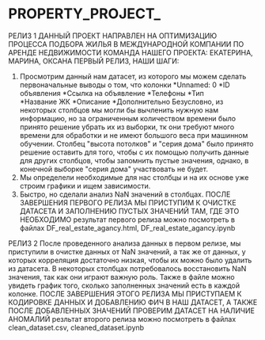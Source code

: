 # PROPERTY_PROJECT_
РЕЛИЗ 1
ДАННЫЙ ПРОЕКТ НАПРАВЛЕН НА ОПТИМИЗАЦИЮ ПРОЦЕССА ПОДБОРА ЖИЛЬЯ В МЕЖДУНАРОДНОЙ КОМПАНИИ ПО АРЕНДЕ НЕДВИЖИМОСТИ
КОМАНДА НАШЕГО ПРОЕКТА: ЕКАТЕРИНА, МАРИНА, ОКСАНА 
ПЕРВЫЙ РЕЛИЗ, НАШИ ШАГИ:
1. Просмотрим данный нам датасет, из которого мы можем сделать первоначальные выводы о том, что колонки
   *Unnamed: 0
   *ID объявления
   *Ссылка на объявление
   *Телефоны
   *Тип 	
   *Название ЖК
   *Описание
   *Дополнительно
Безусловно, из некоторых столбцов мы могли бы вычленить нужную нам информацию, но за ограниченным количеством времени было принято решение убрать их из выборки, тк они требуют много времени для обработки и не имеют большого веса при машинном обучении. Столбец "высота потолков" и "серия дома" было принято решение оставить для того, чтобы с их помощью получить данные для других столбцов, чтобы запомнить пустые значения, однако, в конечной выборке "серия дома" участвовать не будет.
2. Мы определели необходимые для нас столбцы и на их основе уже строим графики и ищем зависимости.
3. Быстро, но сделали анализ NaN значений в столбцах.
   ПОСЛЕ ЗАВЕРШЕНИЯ ПЕРВОГО РЕЛИЗА МЫ ПРИСТУПИМ К ОЧИСТКЕ ДАТАСЕТА И ЗАПОЛНЕНИЮ ПУСТЫХ ЗНАЧЕНИЙ ТАМ, ГДЕ ЭТО НЕОБХОДИМО
результат первого релиза можно посмотреть в файлах DF_real_estate_agancy.html, DF_real_estate_agancy.ipynb

РЕЛИЗ 2
После проведенного анализа данных в первом релизе, мы приступили в очистке данных от  NaN значений, а так же от данных, у которых корреляция достаточно низкая, чтобы их можно было удалить из датасета. В некоторых столбцах потребовалось восстановить NaN значения, так как они играют важную роль. Также в файле можно увидеть график того, сколько заполненных значений есть в каждой колонке.
ПОСЛЕ ЗАВЕРШЕНИЯ ЭТОГО РЕЛИЗА МЫ ПРИСТУПАЕМ К КОДИРОВКЕ ДАННЫХ И ДОБАВЛЕНИЮ ФИЧ В НАШ ДАТАСЕТ, А ТАКЖЕ ПОСЛЕ ДОБАВЛЕННЫХ ЗНАЧЕНИЙ ПРОВЕРИМ ДАТАСЕТ НА НАЛИЧИЕ АНОМАЛИЙ
резльтат второго релиза можно посмотреть в файлах clean_dataset.csv, cleaned_dataset.ipynb
